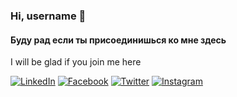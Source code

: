 ### Hi, username 👋

<h4>Буду рад если ты присоединишься ко мне здесь</h4>
I will be glad if you join me here

[![LinkedIn][1.1]][1]
[![Facebook][1.2]][2]
[![Twitter][1.3]][3]
[![Instagram][insta-icon]][insta-url]

<!-- icons & badges -->
[1.1]: https://img.shields.io/static/v1?color=2f72ac&label=%20&labelColor=2f72ac&logo=linkedin&logoColor=ffffff&message=LinkedIn&style=for-the-badge
[1.2]: https://img.shields.io/static/v1?color=3578ea&label=%20&labelColor=3578ea&logo=facebook&logoColor=ffffff&message=Facebook&style=for-the-badge
[1.3]: https://img.shields.io/twitter/follow/asahiocean?label=%20Twitter&labelColor=4aa0eb&logo=twitter&logoColor=ffffff&color=4aa0eb&style=for-the-badge
[insta-icon]: https://img.shields.io/static/v1?color=e86c2c&label=%20&labelColor=e86c2c&logo=instagram&logoColor=ffffff&message=Instagram&style=for-the-badge

<!-- links -->
[1]: https://bit.ly/asahiocean-linkedin
[2]: https://facebook.com/asahiocean.ceo
[3]: https://bit.ly/asahiocean-twitter
[insta-url]: https://bit.ly/asahiocean-instagram
